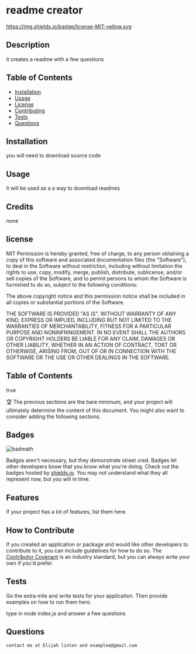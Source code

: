 
  # readme creator
  https://img.shields.io/badge/license-MIT-yellow.svg
 
  
  ## Description 
  it creates a readme with a few questions
  ## Table of Contents
  * [Installation](#installation)
  * [Usage](#usage)
  * [License](#license)
  * [Contributing](#contributing)
  * [Tests](#tests)
  * [Questions](#questions)
  
  ## Installation 
  you will need to download source code
  ## Usage 
  it will be used as a a way to download readmes
  ## Credits

  none
  
## license
MIT
Permission is hereby granted, free of charge, to any person obtaining a copy of this software and associated documentation files (the "Software"),
 to deal in the Software without restriction, including without limitation the rights to use, copy, modify, merge, publish, distribute, sublicense, 
 and/or sell copies of the Software,
  and to permit persons to whom the Software is furnished to do so, subject to the following conditions:

The above copyright notice and this permission notice shall be included in all copies or substantial
 portions of the Software.

THE SOFTWARE IS PROVIDED "AS IS", WITHOUT WARRANTY OF ANY KIND, EXPRESS OR IMPLIED, INCLUDING BUT NOT LIMITED 
TO THE WARRANTIES OF MERCHANTABILITY, FITNESS FOR A PARTICULAR PURPOSE AND NONINFRINGEMENT. IN NO EVENT SHALL THE AUTHORS OR COPYRIGHT HOLDERS BE LIABLE FOR ANY CLAIM, DAMAGES OR OTHER LIABILITY, WHETHER IN AN ACTION OF CONTRACT, TORT OR OTHERWISE, ARISING FROM, OUT OF OR IN CONNECTION WITH THE SOFTWARE OR THE USE OR OTHER DEALINGS IN THE SOFTWARE.

  
  ## Table of Contents
  
  true
  
  🏆 The previous sections are the bare minimum, and your project will ultimately determine the content of this document. You might also want to consider adding the following sections.
  
  ## Badges
 
  ![badmath](https://img.shields.io/github/languages/top/nielsenjared/badmath)
  
  Badges aren't necessary, but they demonstrate street cred. Badges let other developers know that you know what you're doing. Check out the badges hosted by [shields.io](https://shields.io/). You may not understand what they all represent now, but you will in time.
  
  ## Features
  
  If your project has a lot of features, list them here.
  
  ## How to Contribute
  
  If you created an application or package and would like other developers to contribute to it, you can include guidelines for how to do so. The [Contributor Covenant](https://www.contributor-covenant.org/) is an industry standard, but you can always write your own if you'd prefer.
  
  ## Tests
  
  Go the extra mile and write tests for your application. Then provide examples on how to run them here.
  
   type in node index.js and answer a fwe questions
  ## Questions
    contact me at Elijah linton and examplee@gmail.com
  